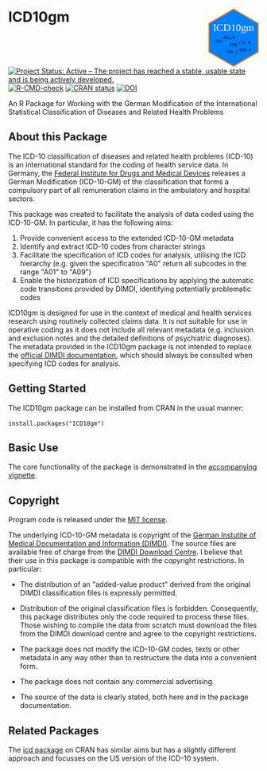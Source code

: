 # ICD10gm <img src="man/figures/logo.png" align="right" width="20%" height = "20%" />

[![Project Status: Active – The project has reached a stable, usable state and is being actively developed.](https://www.repostatus.org/badges/latest/active.svg)](https://www.repostatus.org/#active) [![R-CMD-check](https://github.com/edonnachie/ICD10gm/workflows/R-CMD-check/badge.svg)](https://github.com/edonnachie/ICD10gm/actions) [![CRAN status](https://www.r-pkg.org/badges/version/ICD10gm)](https://cran.r-project.org/package=ICD10gm)  [![DOI](https://zenodo.org/badge/52161087.svg)](https://zenodo.org/badge/latestdoi/52161087)



An R Package for Working with the German Modification of the International Statistical Classification of Diseases and Related Health Problems

## About this Package

The ICD-10 classification of diseases and related health problems (ICD-10) is an international standard for the coding of health service data. In Germany, the [Federal Institute for Drugs and Medical Devices](https://www.dimdi.de) releases a German Modification (ICD-10-GM) of the classification that forms a compulsory part of all remuneration claims in the ambulatory and hospital sectors.

This package was created to facilitate the analysis of data coded using the ICD-10-GM. In particular, it has the following aims:

1. Provide convenient access to the extended ICD-10-GM metadata
2. Identify and extract ICD-10 codes from character strings
3. Facilitate the specification of ICD codes for analysis, utilising the ICD hierarchy (e.g. given the specification "A0" return all subcodes in the range "A01" to "A09")
3. Enable the historization of ICD specifications by applying the automatic code transitions provided by DIMDI, identifying potentially problematic codes

ICD10gm is designed for use in the context of medical and health services research using routinely collected claims data. It is not suitable for use in operative coding as it does not include all relevant metadata (e.g. inclusion and exclusion notes and the detailed definitions of psychiatric diagnoses). The metadata provided in the ICD10gm package is not intended to replace the [official DIMDI documentation](https://www.dimdi.de/dynamic/de/klassifikationen/icd/icd-10-gm/), which should always be consulted when specifying ICD codes for analysis.


## Getting Started

The ICD10gm package can be installed from CRAN in the usual manner:

```{r}
install.packages("ICD10gm")
```

## Basic Use

The core functionality of the package is demonstrated in the [accompanying vignette](https://edonnachie.github.io/ICD10gm/articles/icd10gm_intro.html).


## Copyright

Program code is released under the [MIT license](https://edonnachie.github.io/ICD10gm/LICENSE-text.html).

The underlying ICD-10-GM metadata is copyright of the [German Instutite of Medical Documentation and Information (DIMDI)](https://www.dimdi.de). The source files are available free of charge from the [DIMDI Download Centre](https://www.dimdi.de/dynamic/de/klassifikationen/downloads/?dir=icd-10-gm). I believe that their use in this package is compatible with the copyright restrictions. In particular:

- The distribution of an "added-value product" derived from the original DIMDI classification files is expressly permitted.

- Distribution of the original classification files is forbidden. Consequently, this package distributes only the code required to process these files. Those wishing to compile the data from scratch must download the files from the DIMDI download centre and agree to the copyright restrictions.

- The package does not modify the ICD-10-GM codes, texts or other metadata in any way other than to restructure the data into a convenient form.

- The package does not contain any commercial advertising.

- The source of the data is clearly stated, both here and in the package documentation.



## Related Packages

The [icd package](https://CRAN.R-project.org/package=icd) on CRAN has similar aims but has a slightly different approach and focusses on the US version of the ICD-10 system.
